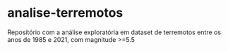 # analise-terremotos
Repositório com a análise exploratória em dataset de terremotos entre os anos de 1985 e 2021, com magnitude >=5.5
